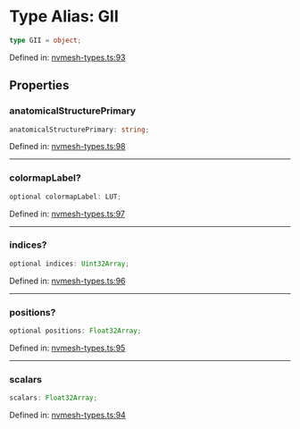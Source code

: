 # Type Alias: GII

```ts
type GII = object;
```

Defined in: [nvmesh-types.ts:93](https://github.com/niivue/niivue/blob/main/packages/niivue/src/nvmesh-types.ts#L93)

## Properties

### anatomicalStructurePrimary

```ts
anatomicalStructurePrimary: string;
```

Defined in: [nvmesh-types.ts:98](https://github.com/niivue/niivue/blob/main/packages/niivue/src/nvmesh-types.ts#L98)

---

### colormapLabel?

```ts
optional colormapLabel: LUT;
```

Defined in: [nvmesh-types.ts:97](https://github.com/niivue/niivue/blob/main/packages/niivue/src/nvmesh-types.ts#L97)

---

### indices?

```ts
optional indices: Uint32Array;
```

Defined in: [nvmesh-types.ts:96](https://github.com/niivue/niivue/blob/main/packages/niivue/src/nvmesh-types.ts#L96)

---

### positions?

```ts
optional positions: Float32Array;
```

Defined in: [nvmesh-types.ts:95](https://github.com/niivue/niivue/blob/main/packages/niivue/src/nvmesh-types.ts#L95)

---

### scalars

```ts
scalars: Float32Array;
```

Defined in: [nvmesh-types.ts:94](https://github.com/niivue/niivue/blob/main/packages/niivue/src/nvmesh-types.ts#L94)
